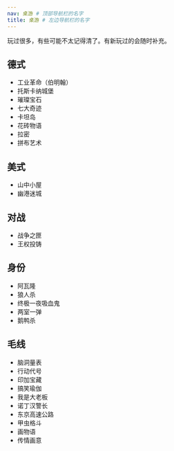 ```yaml
---
nav: 桌游 # 顶部导航栏的名字
title: 桌游 # 左边导航栏的名字
---
```


玩过很多，有些可能不太记得清了。有新玩过的会随时补充。

## 德式

- 工业革命（伯明翰）
- 托斯卡纳城堡
- 璀璨宝石
- 七大奇迹
- 卡坦岛
- 花砖物语
- 拉密
- 拼布艺术

## 美式

- 山中小屋
- 幽港迷城

## 对战

- 战争之匣
- 王权投铸

## 身份

- 阿瓦隆
- 狼人杀
- 终极一夜吸血鬼
- 两室一弹
- 鹅鸭杀

## 毛线

- 脑洞量表
- 行动代号
- 印加宝藏
- 搞笑瑜伽
- 我是大老板
- 诺丁汉警长
- 东京高速公路
- 甲虫格斗
- 画物语
- 传情画意
